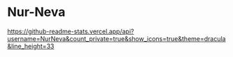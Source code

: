 # Nur-Neva
https://github-readme-stats.vercel.app/api?username=NurNeva&count_private=true&show_icons=true&theme=dracula&line_height=33    
